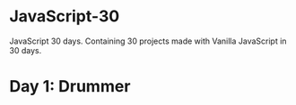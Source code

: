 # JavaScript-30
JavaScript 30 days. Containing 30 projects made with Vanilla JavaScript in 30 days.

# Day 1: Drummer
